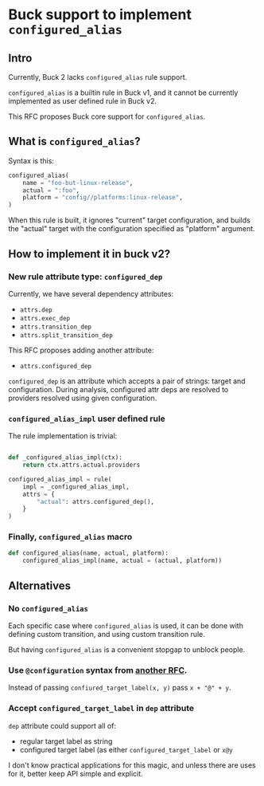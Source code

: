 # Buck support to implement `configured_alias`

## Intro

Currently, Buck 2 lacks `configured_alias` rule support.

`configured_alias` is a builtin rule in Buck v1, and it cannot be currently
implemented as user defined rule in Buck v2.

This RFC proposes Buck core support for `configured_alias`.

## What is `configured_alias`?

Syntax is this:

```python
configured_alias(
    name = "foo-but-linux-release",
    actual = ":foo",
    platform = "config//platforms:linux-release",
)
```

When this rule is built, it ignores "current" target configuration,
and builds the "actual" target with the configuration specified as "platform" argument.

## How to implement it in buck v2?

### New rule attribute type: `configured_dep`

Currently, we have several dependency attributes:
* `attrs.dep`
* `attrs.exec_dep`
* `attrs.transition_dep`
* `attrs.split_transition_dep`

This RFC proposes adding another attribute:

* `attrs.configured_dep`

`configured_dep` is an attribute which accepts a pair of strings: target and configuration.
During analysis, configured attr deps are resolved to providers resolved using given configuration.

### `configured_alias_impl` user defined rule

The rule implementation is trivial:

```python

def _configured_alias_impl(ctx):
    return ctx.attrs.actual.providers

configured_alias_impl = rule(
    impl = _configured_alias_impl,
    attrs = {
        "actual": attrs.configured_dep(),
    }
)
```

### Finally, `configured_alias` macro

```python
def configured_alias(name, actual, platform):
    configured_alias_impl(name, actual = (actual, platform))
```

## Alternatives

### No `configured_alias`

Each specific case where `configured_alias` is used, it can be done with defining
custom transition, and using custom transition rule.

But having `configured_alias` is a convenient stopgap to unblock people.

### Use `@configuration` syntax from [another RFC](https://www.internalfb.com/diff/D35136639).

Instead of passing `confiured_target_label(x, y)` pass `x + "@" + y`.

### Accept `configured_target_label` in `dep` attribute

`dep` attribute could support all of:
* regular target label as string
* configured target label (as either `configured_target_label` or `x@y`

I don't know practical applications for this magic,
and unless there are uses for it, better keep API simple and explicit.

